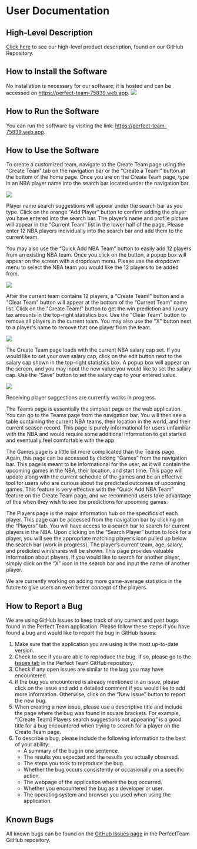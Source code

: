 # User Documentation

## High-Level Description
[Click here](https://github.com/cfreer/PerfectTeam#perfectteam) to see our high-level product description, found on our GitHub Repository.

## How to Install the Software
No installation is necessary for our software; it is hosted and can be accessed on https://perfect-team-75839.web.app.
![](imgs/pt_home.png)

## How to Run the Software
You can run the software by visiting the link: https://perfect-team-75839.web.app.

## How to Use the Software
To create a customized team, navigate to the Create Team page using the “Create Team” tab on the navigation bar or the “Create a Team!” button at the bottom of the home page. Once you are on the Create Team page, type in an NBA player name into the search bar located under the navigation bar.

![](imgs/ct_search.png)

Player name search suggestions will appear under the search bar as you type. Click on the orange “Add Player” button to confirm adding the player you have entered into the search bar. The player’s name and profile picture will appear in the “Current Team” list in the lower half of the page. Please enter 12 NBA players individually into the search bar and add them to the current team.

You may also use the “Quick Add NBA Team” button to easily add 12 players from an existing NBA team. Once you click on the button, a popup box will appear on the screen with a dropdown menu. Please use the dropdown menu to select the NBA team you would like the 12 players to be added from.

![](imgs/ct_quickadd.png)

After the current team contains 12 players, a “Create Team!” button and a "Clear Team" button will appear at the bottom of the “Current Team” name list. Click on the "Create Team!" button to get the win prediction and luxury tax amounts in the top-right statistics box. Use the "Clear Team" button to remove all players in the current team. You may also use the "X" button next to a player's name to remove that one player from the team.

![](imgs/ct_created.png)

The Create Team page loads with the current NBA salary cap set. If you would like to set your own salary cap, click on the edit button next to the salary cap shown in the top-right statistics box. A popup box will appear on the screen, and you may input the new value you would like to set the salary cap. Use the “Save” button to set the salary cap to your entered value.

![](imgs/ct_salarycap.png)

Receiving player suggestions are currently works in progress.

The Teams page is essentially the simplest page on the web application. You can go to the Teams page from the navigation bar. You will then see a table containing the current NBA teams, their location in the world, and their current season record. This page is purely informational for users unfamiliar with the NBA and would require some additional information to get started and eventually feel comfortable with the app.

The Games page is a little bit more complicated than the Teams page. Again, this page can be accessed by clicking “Games” from the navigation bar. This page is meant to be informational for the user, as it will contain the upcoming games in the NBA, their location, and start time. This page will update along with the current schedule of the games and be an effective tool for users who are curious about the predicted outcomes of upcoming games. This feature is very effective with the “Quick Add NBA Team” feature on the Create Team page, and we recommend users take advantage of this when they wish to see the predictions for upcoming games.

The Players page is the major information hub on the specifics of each player. This page can be accessed from the navigation bar by clicking on the “Players” tab. You will have access to a search bar to search for current players in the NBA. Upon clicking on the “Search Player” button to look for a player, you will see the appropriate matching player’s icon pulled up below the search bar (work in progress). The player’s current team, age, salary, and predicted win/shares will be shown. This page provides valuable information about players. If you would like to search for another player, simply click on the “X” icon in the search bar and input the name of another player.

We are currently working on adding more game-average statistics in the future to give users an even better concept of the players.

## How to Report a Bug
We are using GitHub Issues to keep track of any current and past bugs found in the Perfect Team application. Please follow these steps if you have found a bug and would like to report the bug in GitHub Issues:
1. Make sure that the application you are using is the most up-to-date version.
2. Check to see if you are able to reproduce the bug. If so, please go to the [Issues tab](https://github.com/cfreer/PerfectTeam/issues) in the Perfect Team GitHub repository.
3. Check if any open issues are similar to the bug you may have encountered.
4. If the bug you encountered is already mentioned in an issue, please click on the issue and add a detailed comment if you would like to add more information. Otherwise, click on the “New Issue” button to report the new bug.
5. When creating a new issue, please use a descriptive title and include the page where the bug was found in square brackets. For example, “[Create Team] Players search suggestions not appearing” is a good title for a bug encountered when trying to search for a player on the Create Team page.
6. To describe a bug, please include the following information to the best of your ability:
    - A summary of the bug in one sentence.
    - The results you expected and the results you actually observed.
    - The steps you took to reproduce the bug.
    - Whether the bug occurs consistently or occasionally on a specific action.
    - The webpage of the application where the bug occurred.
    - Whether you encountered the bug as a developer or user.
    - The operating system and browser you used when using the application.

## Known Bugs
All known bugs can be found on the [GitHub Issues page](https://github.com/cfreer/PerfectTeam/issues) in the PerfectTeam GitHub repository.
